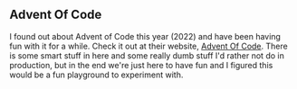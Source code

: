 ## Advent Of Code
I found out about Advent of Code this year (2022) and have been
having fun with it for a while. Check it out at their website,
[Advent Of Code](https://adventofcode.com/). There is some smart
stuff in here and some really dumb stuff I'd rather not do in
production, but in the end we're just here to have fun and I
figured this would be a fun playground to experiment with.